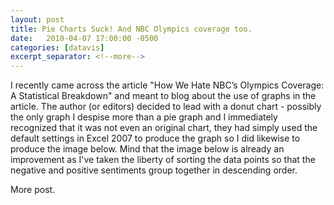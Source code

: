 ```yaml
---
layout: post
title: Pie Charts Suck! And NBC Olympics coverage too.
date:   2010-04-07 17:00:00 -0500
categories: [datavis]
excerpt_separator: <!--more-->
---
```

I recently came across the article "How We Hate NBC’s Olympics Coverage: A Statistical Breakdown" and meant to blog about the use of graphs in the article. The author (or editors) decided to lead with a donut chart - possibly the only graph I despise more than a pie graph and I immediately recognized that it was not even an original chart, they had simply used the default settings in Excel 2007 to produce the graph so I did likewise to produce the image below. Mind that the image below is already an improvement as I've taken the liberty of sorting the data points so that the negative and positive sentiments group together in descending order.

<!--more-->

More post.
